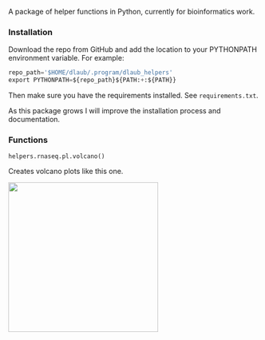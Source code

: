 A package of helper functions in Python, currently for bioinformatics work.

### Installation
Download the repo from GitHub and add the location to your PYTHONPATH environment variable. For example:
```python
repo_path='$HOME/dlaub/.program/dlaub_helpers'
export PYTHONPATH=${repo_path}${PATH:+:${PATH}}
```
Then make sure you have the requirements installed. See `requirements.txt`.

As this package grows I will improve the installation process and documentation.

### Functions
`helpers.rnaseq.pl.volcano()`

Creates volcano plots like this one.

<img src="https://s3.us-west-2.amazonaws.com/secure.notion-static.com/f66b4079-2b1e-46e7-9a44-62067335f54e/Fig4_PanelA.png?X-Amz-Algorithm=AWS4-HMAC-SHA256&X-Amz-Credential=AKIAT73L2G45O3KS52Y5%2F20211022%2Fus-west-2%2Fs3%2Faws4_request&X-Amz-Date=20211022T194604Z&X-Amz-Expires=86400&X-Amz-Signature=e76c46b60d22d7094188b5f3ffb67b2818875db1d9ae9db34e547763e5bfafba&X-Amz-SignedHeaders=host&response-content-disposition=filename%20%3D%22Fig4_PanelA.png%22" width="300"/>
